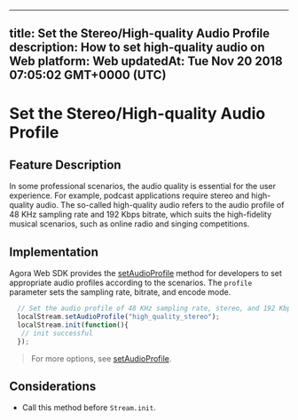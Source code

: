 
---
title: Set the Stereo/High-quality Audio Profile
description: How to set high-quality audio on Web
platform: Web
updatedAt: Tue Nov 20 2018 07:05:02 GMT+0000 (UTC)
---
# Set the Stereo/High-quality Audio Profile
## Feature Description 

In some professional scenarios, the audio quality is essential for the user experience. For example, podcast applications require stereo and high-quality audio. The so-called high-quality audio refers to the audio profile of 48 KHz sampling rate and 192 Kbps bitrate, which suits the high-fidelity musical scenarios, such as online radio and singing competitions.

## Implementation

Agora Web SDK provides the [setAudioProfile](https://docs.agora.io/en/Video/API%20Reference/web/interfaces/agorartc.stream.html#setaudioprofile) method for developers to set appropriate audio profiles according to the scenarios. The `profile` parameter sets the sampling rate, bitrate, and encode mode.

```javascript
  // Set the audio profile of 48 KHz sampling rate, stereo, and 192 Kbps bitrate.
  localStream.setAudioProfile("high_quality_stereo");
  localStream.init(function(){
   // init successful
  });
```

> For more options, see  [setAudioProfile](https://docs.agora.io/en/Video/API%20Reference/web/interfaces/agorartc.stream.html#setaudioprofile).

## Considerations

- Call this method before `Stream.init`.
